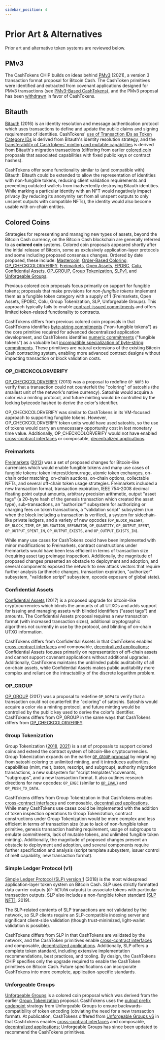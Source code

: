 ```yaml
---
sidebar_position: 4
---
```


# Prior Art & Alternatives

Prior art and alternative token systems are reviewed below.

## PMv3

The CashTokens CHIP builds on ideas behind [PMv3](https://github.com/bitjson/pmv3) (2021), a version 3 transaction format proposal for Bitcoin Cash. The CashToken primitives were identified and extracted from covenant applications designed for PMv3 transactions (see [PMv3-Based CashTokens](https://blog.bitjson.com/cashtokens-contract-validated-tokens-for-bitcoin-cash/)), and the PMv3 proposal has been [withdrawn](https://bitcoincashresearch.org/t/chip-2021-01-pmv3-version-3-transaction-format/265/55?u=bitjson) in favor of CashTokens.

## Bitauth

[Bitauth](https://github.com/bitauth/bitauth2017/blob/40e84a073be3e8689e6f85b31a5b6536a3524238/bips/0-bitauth.mediawiki) (2016) is an identity resolution and message authentication protocol which uses transactions to define and update the public claims and signing requirements of identities. CashTokens' [use of Transaction IDs as Token Category IDs](rationale.md#use-of-transaction-ids-as-token-category-ids) is derived from Bitauth's identity resolution strategy, and the [transferability of CashTokens' minting and mutable capabilities](rationale.md#behavior-of-minting-and-mutable-tokens) is derived from Bitauth's migration transactions (differing from earlier [colored coin](alternatives.md#colored-coins) proposals that associated capabilities with fixed public keys or contract hashes).

CashTokens offer some functionality similar to (and compatible with) Bitauth: Bitauth could be extended to allow the representation of identities with non-fungible tokens, reducing client validation requirements and preventing outdated wallets from inadvertently destroying Bitauth identities. While marking a particular identity with an NFT would negatively impact privacy (by reducing its anonymity set from all unspent outputs to only unspent outputs with compatible NFTs), the identity would also become usable with on-chain entities.

## Colored Coins

Strategies for representing and managing new types of assets, beyond the Bitcoin Cash currency, on the Bitcoin Cash blockchain are generally referred to as **colored coin** systems. Colored coin proposals appeared shortly after the initial release of Bitcoin, some as exclusively application-layer protocols and some including proposed consensus changes. Ordered by date proposed, these include: [Mastercoin](https://bitcointalk.org/index.php?topic=101197.0;all), [Order-Based Coloring](https://github.com/killerstorm/colored-coin-tools/blob/master/colors.md#order-based-coloring), [OP_CHECKCOLORVERIFY](#op_checkcolorverify), [Freimarkets](#freimarkets), [Open Assets](https://github.com/OpenAssets/open-assets-protocol/blob/master/specification.mediawiki), [EPOBC](https://github.com/chromaway/ngcccbase/wiki/EPOBC_simple), [Colu](https://github.com/Colored-Coins/Colored-Coins-Protocol-Specification), [Confidential Assets](#confidential-assets),
[OP_GROUP](#op_group), [Group Tokenization](#group-tokenization), [SLPv1](#simple-ledger-protocol-v1), and [Unforgeable Groups](#unforgeable-groups).

Previous colored coin proposals focus primarily on support for fungible tokens; proposals that make provisions for _non-fungible tokens_ implement them as a fungible token category with a supply of 1 (Freimarkets, Open Assets, EPOBC, Colu, Group Tokenization, SLP, Unforgeable Groups). This approach typically fails to enable [contract-issued commitments](chip#contract-issued-commitments) and offers limited token-related functionality to contracts.

CashTokens differs from previous colored coin proposals in that CashTokens identifies [byte-string commitments](chip#byte-string-commitments) ("non-fungible tokens") as the core primitive required for advanced decentralized application development, and CashTokens identifies [numeric commitments](chip#numeric-commitments) ("fungible tokens") as a valuable but [incompatible specialization of byte-string commitments](rationale.md#incompatibility-of-token-fungibility-and-token-commitments). These primitives are natural extensions of the existing Bitcoin Cash contracting system, enabling more advanced contract designs without impacting transaction or block validation costs.

### OP_CHECKCOLORVERIFY

[OP_CHECKCOLORVERIFY](https://web.archive.org/web/20220313162546/https://bitcointalk.org/index.php?topic=253385.0%3Ball) (2013) was a proposal to redefine `OP_NOP3` to verify that a transaction could not counterfeit the "coloring" of satoshis (the smallest unit of the network's native currency). Satoshis would acquire a color via a minting protocol, and future minting would be controlled by the locking bytecode hashed to derive the color's identifier.

OP_CHECKCOLORVERIFY was similar to CashTokens in its VM-focused approach to supporting fungible tokens. However, OP_CHECKCOLORVERIFY token units would have used satoshis, so the use of tokens would carry an unnecessary opportunity cost in lost monetary time value. Additionally, OP_CHECKCOLORVERIFY would not have enabled [cross-contract interfaces](chip#cross-contract-interfaces) or composable, [decentralized applications](chip#decentralized-applications).

### Freimarkets

[Freimarkets](https://web.archive.org/web/20160305014417/http://freico.in/docs/freimarkets.pdf) ([2013](https://web.archive.org/web/20160228230306/https://bitcointalk.org/index.php?topic=278671.0;all)) was a set of proposed changes for Bitcoin-like currencies which would enable fungible tokens and many use cases of fungible tokens: token interest/demurrage, atomic token exchanges, on-chain order matching, on-chain auctions, on-chain options, collectable NFTs, and several off-chain token usage strategies. Freimarkets included a new transaction format, transaction expiration, IEEE 754-2008 decimal floating point output amounts, arbitrary precision arithmetic, output "asset tags" (a 20-byte hash of the genesis transaction which created the asset type), sub-transactions, an "authorizer" subsystem for authorizing or charging fees on token transactions, a "validation script" subsystem (run when the block including a transaction is verified), a system for sidechain-like private ledgers, and a variety of new opcodes (`OP_BLOCK_HEIGHT`, `OP_BLOCK_TIME`, `OP_DELEGATION_SEPARATOR`, `OP_QUANTITY`, `OP_OUTPUT_SPENT`, `OP_OUTPUT_SPENT_IN`, `OP_OUTPUT_EXISTS`, and `OP_OUTPUT_EXISTS_IN`).

While many use cases for CashTokens could have been implemented with minor modifications to Freimarkets, contract constructions under Freimarkets would have been less efficient in terms of transaction size (requiring asset tag preimage inspection). Additionally, the magnitude of proposed changes presented an obstacle to deployment and adoption, and several components exposed the network to new attack vectors that require further analysis (arithmetic changes, transaction expiration, "authorizer" subsystem, "validation script" subsystem, opcode exposure of global state).

### Confidential Assets

[Confidential Assets](https://blockstream.com/bitcoin17-final41.pdf) (2017) is a proposed upgrade for bitcoin-like cryptocurrencies which blinds the amounts of all UTXOs and adds support for issuing and managing assets with blinded identifiers ("asset tags") and amounts. The Confidential Assets proposal requires a new transaction format (with increased transaction sizes), additional cryptographic algorithms not currently in use by the protocol, and blinding of on-chain UTXO information.

CashTokens differs from Confidential Assets in that CashTokens enables [cross-contract interfaces](chip#cross-contract-interfaces) and composable, [decentralized applications](chip#decentralized-applications); Confidential Assets focuses primarily on representation of off-chain assets and cannot support covenant applications without additional upgrades. Additionally, CashTokens maintains the unblinded public auditability of all on-chain assets, while Confidential Assets makes public auditability more complex and reliant on the intractability of the discrete logarithm problem.

### OP_GROUP

[OP_GROUP](https://web.archive.org/web/20171016150552/https://medium.com/@g.andrew.stone/bitcoin-scripting-applications-representative-tokens-ece42de81285) (2017) was a proposal to redefine `OP_NOP4` to verify that a transaction could not counterfeit the "coloring" of satoshis. Satoshis would acquire a color via a minting protocol, and future minting would be controlled by the public key used to derive the color's identifier. CashTokens differs from OP_GROUP in the same ways that CashTokens differs from [OP_CHECKCOLORVERIFY](#op_checkcolorverify).

### Group Tokenization

Group Tokenization ([2018](https://web.archive.org/web/20181119165124/https://docs.google.com/document/d/1X-yrqBJNj6oGPku49krZqTMGNNEWnUJBRFjX7fJXvTs/edit), [2021](https://web.archive.org/web/20220315200939/https://www.bitcoinunlimited.net/grouptokenization/groupbchspec)) is a set of proposals to support colored coins and extend the contract system of bitcoin-like cryptocurrencies. Group Tokenization expands on the earlier [`OP_GROUP` proposal](#op_group) by migrating from satoshi coloring to unlimited minting, and it introduces authorities, capabilities (mint, melt, baton, rescript, and subgroup), authority migration transactions, a new subsystem for "script templates"/covenants, "subgroups", and a new transaction format. It also outlines research directions for new opcodes: `OP_EXEC` (similar to [`OP_EVAL`](https://github.com/bitcoin/bips/blob/master/bip-0012.mediawiki)) and `OP_PUSH_TX_DATA`.

CashTokens differs from Group Tokenization in that CashTokens enables [cross-contract interfaces](chip#cross-contract-interfaces) and composable, [decentralized applications](chip#decentralized-applications). While many CashTokens use cases could be implemented with the addition of token inspection operations to Group Tokenization, contract constructions under Group Tokenization would be more complex and less efficient in terms of transaction size (due to lack of non-fungible token primitive, genesis transaction hashing requirement, usage of subgroups to emulate commitments, lack of mutable tokens, and unlimited fungible token minting). Additionally, the magnitude of proposed changes present an obstacle to deployment and adoption, and several components require further specification and analysis (script template subsystem, issuer control of melt capability, new transaction format).

### Simple Ledger Protocol (v1)

[Simple Ledger Protocol (SLP) version 1](https://slp.dev/specs/slp-token-type-1/) (2018) is the most widespread application-layer token system on Bitcoin Cash. SLP uses strictly formatted data carrier outputs (`OP_RETURN` outputs) to associate tokens with particular transaction outputs. SLP also includes a non-fungible token standard ([SLP NFT1](https://slp.dev/specs/slp-nft-1/), 2019).

The SLP-related contents of SLP transactions are not validated by the network, so SLP clients require an SLP-compatible indexing server and significant client-side validation (though trust-minimized, light-wallet validation is possible).

CashTokens differs from SLP in that CashTokens are validated by the network, and the CashToken primitives enable [cross-contract interfaces](chip#cross-contract-interfaces) and composable, [decentralized applications](chip#decentralized-applications). Additionally, SLP offers a complete token standard, including extensive implementation recommendations, best practices, and tooling. By design, the CashTokens CHIP specifies only the upgrade required to enable the CashToken primitives on Bitcoin Cash. Future specifications can incorporate CashTokens into more complete, application-specific standards.

### Unforgeable Groups

[Unforgeable Groups](https://gitlab.com/0353F40E/group-tokenization/-/blob/808d9eb36caa1a64be0aa616d743b845dad67c7e/CHIP-2021-02_Unforgeable_Groups_for_Bitcoin_Cash.md) is a colored coin proposal which was derived from the earlier [Group Tokenization](#group-tokenization) proposal. CashTokens uses the [output prefix codepoint](chip#token-encoding) strategy from Unforgeable Groups to ensure backwards-compatibility of token encoding (obviating the need for a new transaction format). At publication, CashTokens differed from [Unforgeable Groups v6](https://gitlab.com/0353F40E/group-tokenization/-/blob/808d9eb36caa1a64be0aa616d743b845dad67c7e/CHIP-2021-02_Unforgeable_Groups_for_Bitcoin_Cash.md) in that CashTokens enables [cross-contract interfaces](chip#cross-contract-interfaces) and composable, [decentralized applications](chip#decentralized-applications); Unforgeable Groups has since been updated to recommend the CashTokens primitives.
